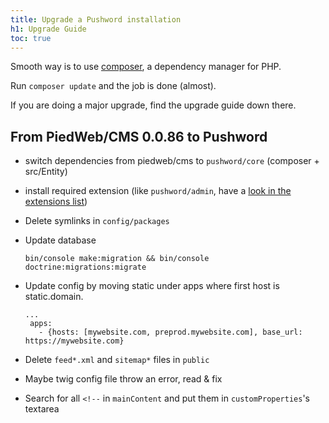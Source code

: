 ```yaml
---
title: Upgrade a Pushword installation
h1: Upgrade Guide
toc: true
---
```


Smooth way is to use [composer](https://getcomposer.org), a dependency manager for PHP.

Run `composer update` and the job is done (almost).

If you are doing a major upgrade, find the upgrade guide down there.

## From PiedWeb/CMS 0.0.86 to Pushword

- switch dependencies from piedweb/cms to `pushword/core` (composer + src/Entity)
- install required extension (like `pushword/admin`, have a [look in the extensions list](/extensions))
- Delete symlinks in `config/packages`

- Update database

  ```
  bin/console make:migration && bin/console doctrine:migrations:migrate
  ```

- Update config by moving static under apps where first host is static.domain.

  ```
  ...
   apps:
     - {hosts: [mywebsite.com, preprod.mywebsite.com], base_url: https://mywebsite.com}
  ```

- Delete `feed*.xml` and `sitemap*` files in `public`

- Maybe twig config file throw an error, read & fix

- Search for all `<!--` in `mainContent` and put them in `customProperties`'s textarea
